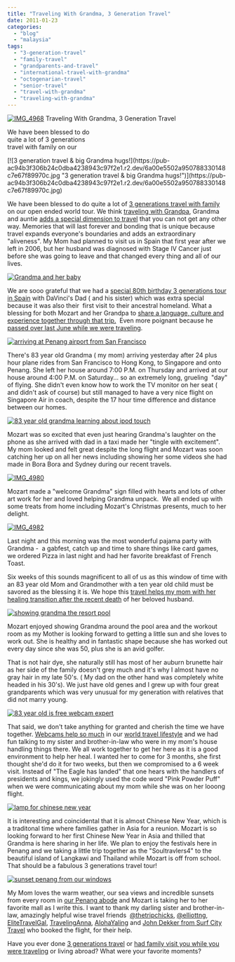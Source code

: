 ```yaml
---
title: "Traveling With Grandma, 3 Generation Travel"
date: 2011-01-23
categories: 
  - "blog"
  - "malaysia"
tags: 
  - "3-generation-travel"
  - "family-travel"
  - "grandparents-and-travel"
  - "international-travel-with-grandma"
  - "octogenarian-travel"
  - "senior-travel"
  - "travel-with-grandma"
  - "traveling-with-grandma"
---
```


 [![IMG_4968](https://pub-ac94b3f306b24c0dba4238943c97f2e1.r2.dev/6a00e5502a950788330147e1dd776a970b.jpg "IMG_4968")](https://pub-ac94b3f306b24c0dba4238943c97f2e1.r2.dev/6a00e5502a950788330147e1dd776a970b.jpg) Traveling With Grandma, 3 Generation Travel

We have been blessed to do  
quite a lot of 3 generations  
travel with family on our

<!--more--> [![3 generation travel & big Grandma hugs!](https://pub-ac94b3f306b24c0dba4238943c97f2e1.r2.dev/6a00e5502a950788330148c7e67f89970c.jpg "3 generation travel & big Grandma hugs!")](https://pub-ac94b3f306b24c0dba4238943c97f2e1.r2.dev/6a00e5502a950788330148c7e67f89970c.jpg)

We have been blessed to do quite a lot of [3 generations travel with family](http://soultravelers3new.local/2007/02/family-arrives.html "3 generations of family travel") on our open ended world tour. We think [traveling with Grandpa](http://soultravelers3new.local/2007/02/spains-oldest-b.html "traveling with Grampa international "), Grandma and auntie [adds a special dimension to travel](http://soultravelers3new.local/2007/03/la-mezquita.html "family travel with 3 generations to spain cordoba mezquita") that you can not get any other way. Memories that will last forever and bonding that is unique because travel expands everyone's boundaries and adds an extraordinary "aliveness". My Mom had planned to visit us in Spain that first year after we left in 2006, but her husband was diagnosed with Stage IV Cancer just before she was going to leave and that changed every thing and all of our lives.

[![Grandma and her baby](https://pub-ac94b3f306b24c0dba4238943c97f2e1.r2.dev/6a00e5502a950788330148c7e6ef55970c.jpg "Grandma and her baby")](https://pub-ac94b3f306b24c0dba4238943c97f2e1.r2.dev/6a00e5502a950788330148c7e6ef55970c.jpg)  
  
We are sooo grateful that we had a [special 80th birthday 3 generations tour in Spain](http://soultravelers3new.local/2007/03/andalusian-hors.html#more "3 generation family tour in spain ") with DaVinci's Dad ( and his sister) which was extra special because it was also their  first visit to their ancestral homeland. What a blessing for both Mozart and her Grandpa to [share a language, culture and experience together through that trip.](http://soultravelers3new.local/2007/03/sharing-village.html#more "travel to share language, culture and experience 3 generations together")  Even more poignant because he [passed over last June while we were traveling](http://soultravelers3new.local/2010/06/good-bye-dad-grandpa-family-death-afar-while-traveling-abroad.html "passed over while traveling").

[![arriving at Penang airport from San Francisco](https://pub-ac94b3f306b24c0dba4238943c97f2e1.r2.dev/6a00e5502a950788330148c7e6ad70970c.jpg "arriving at Penang airport from San Francisco")](https://pub-ac94b3f306b24c0dba4238943c97f2e1.r2.dev/6a00e5502a950788330148c7e6ad70970c.jpg)

There's 83 year old Grandma ( my mom) arriving yesterday after 24 plus hour plane rides from San Francisco to Hong Kong, to Singapore and onto Penang. She left her house around 7:00 P.M. on Thursday and arrived at our house around 4:00 P.M. on Saturday... so an extremely long, grueling  "day" of flying. She didn't even know how to work the TV monitor on her seat ( and didn't ask of course) but still managed to have a very nice flight on Singapore Air in coach, despite the 17 hour time difference and distance between our homes.

[![83 year old grandma learning about ipod touch](https://pub-ac94b3f306b24c0dba4238943c97f2e1.r2.dev/6a00e5502a950788330148c7e6b7cc970c.jpg "83 year old grandma learning about ipod touch")](https://pub-ac94b3f306b24c0dba4238943c97f2e1.r2.dev/6a00e5502a950788330148c7e6b7cc970c.jpg)

Mozart was so excited that even just hearing Grandma's laughter on the phone as she arrived with dad in a taxi made her "tingle with excitement". My mom looked and felt great despite the long flight and Mozart was soon catching her up on all her news including showing her some videos she had made in Bora Bora and Sydney during our recent travels.

[![IMG_4980](https://pub-ac94b3f306b24c0dba4238943c97f2e1.r2.dev/6a00e5502a950788330148c7e6e0ac970c.jpg "IMG_4980")](https://pub-ac94b3f306b24c0dba4238943c97f2e1.r2.dev/6a00e5502a950788330148c7e6e0ac970c.jpg)

Mozart made a "welcome Grandma" sign filled with hearts and lots of other art work for her and loved helping Grandma unpack.  We all ended up with some treats from home including Mozart's Christmas presents, much to her delight.

[![IMG_4982](https://pub-ac94b3f306b24c0dba4238943c97f2e1.r2.dev/6a00e5502a950788330147e1dddbcd970b.jpg "IMG_4982")](https://pub-ac94b3f306b24c0dba4238943c97f2e1.r2.dev/6a00e5502a950788330147e1dddbcd970b.jpg)

Last night and this morning was the most wonderful pajama party with Grandma -  a gabfest, catch up and time to share things like card games, we ordered Pizza in last night and had her favorite breakfast of French Toast.

Six weeks of this sounds magnificent to all of us as this window of time with an 83 year old Mom and Grandmother with a ten year old child must be savored as the blessing it is. We hope this [travel helps my mom with her healing transition after the recent death](http://soultravelers3new.local/2010/12/mourning-while-traveling-tribute-to-al-grief-and-travel-deathdying-at-a-distance.html "travel helps healing transition after recent death") of her beloved husband.

[![showing grandma the resort pool](https://pub-ac94b3f306b24c0dba4238943c97f2e1.r2.dev/6a00e5502a950788330148c7e6fc10970c.jpg "showing grandma the resort pool")](https://pub-ac94b3f306b24c0dba4238943c97f2e1.r2.dev/6a00e5502a950788330148c7e6fc10970c.jpg)

Mozart enjoyed showing Grandma around the pool area and the workout room as my Mother is looking forward to getting a little sun and she loves to work out. She is healthy and in fantastic shape because she has worked out every day since she was 50, plus she is an avid golfer.

That is not hair dye, she naturally still has most of her auburn brunette hair as her side of the family doesn't grey much and it's why I almost have no gray hair in my late 50's. ( My dad on the other hand was completely white headed in his 30's). We just have old genes and I grew up with four great grandparents which was very unusual for my generation with relatives that did not marry young.

[![83 year old is free webcam expert](https://pub-ac94b3f306b24c0dba4238943c97f2e1.r2.dev/6a00e5502a950788330147e1ddfdfb970b.jpg "83 year old is free webcam expert")](https://pub-ac94b3f306b24c0dba4238943c97f2e1.r2.dev/6a00e5502a950788330147e1ddfdfb970b.jpg)

That said, we don't take anything for granted and cherish the time we have together. [Webcams help so much](http://soultravelers3new.local/2009/11/thanksgiving-blessings-in-spain-.html "webcam calls help with travel and family at a distance") in our [world travel lifestyle](http://soultravelers3new.local/2010/04/around-the-world-family-travel-soultravelers3-digital-nomad-global-international-family-travel.html "family world travel lifestyle") and we had fun talking to my sister and brother-in-law who were in my mom's house handling things there. We all work together to get her here as it is a good environment to help her heal. I wanted her to come for 3 months, she first thought she'd do it for two weeks, but then we compromised to a 6 week visit. Instead of "The Eagle has landed" that one hears with the handlers of presidents and kings, we jokingly used the code word "Pink Powder Puff" when we were communicating about my mom while she was on her looong flight.

[![lamp for chinese new year](https://pub-ac94b3f306b24c0dba4238943c97f2e1.r2.dev/6a00e5502a950788330148c7e719b9970c.jpg "lamp for chinese new year")](https://pub-ac94b3f306b24c0dba4238943c97f2e1.r2.dev/6a00e5502a950788330148c7e719b9970c.jpg)

It is interesting and coincidental that it is almost Chinese New Year, which is a traditonal time where families gather in Asia for a reunion. Mozart is so looking forward to her first Chinese New Year in Asia and thilled that Grandma is here sharing in her life. We plan to enjoy the festivals here in Penang and we taking a little trip together as the "Soultravlers4" to the beautiful island of Langkawi and Thailand while Mozart is off from school.  That should be a fabulous 3 generations travel tour!

[![sunset penang from our windows](https://pub-ac94b3f306b24c0dba4238943c97f2e1.r2.dev/6a00e5502a950788330148c7e7300e970c.jpg "sunset penang from our windows")](https://pub-ac94b3f306b24c0dba4238943c97f2e1.r2.dev/6a00e5502a950788330148c7e7300e970c.jpg)

My Mom loves the warm weather, our sea views and incredible sunsets  from every room in [our Penang abode](http://soultravelers3new.local/2011/01/tropical-winter-home-in-penang-malaysia-location-indenpendent-digital-nomad-long-term-travel-tips-.html "rental house in penang information") and Mozart is taking her to her favorite mall as I write this. I want to thank my darling sister and brother-in-law, amazingly helpful wise travel friends  [@thetripchicks](http://twitter.com/thetripchicks "thetripchicks"), [@elliottng](http://twitter.com/elliottng "elliottng"), [EliteTravelGal](http://twitter.com/elitetravelgal "elitetravelgal"), [TravelingAnna](http://twitter.com/travelinganna "travelinganna"), [AlohaYaling](http://twitter.com/alohayaling "AlohaYaling") and [John Dekker from Surf City Travel](http://www.surfcitytravel.com/ "surf city travel") who booked the flight, for their help.

Have you ever done [3 generations travel](http://soultravelers3new.local/2007/02/marbella.html "3 generations family travel") or [had family visit you while you were traveling](http://soultravelers3new.local/2007/03/jerez-lunch.html#more "had family vist while you were traveling") or living abroad? What were your favorite moments?
